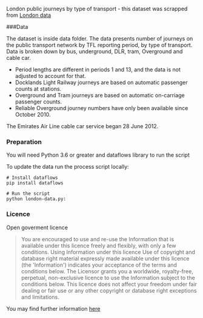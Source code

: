 London public journeys by type of transport - this dataset was scrapped from 
[London data](https://data.london.gov.uk)

###Data

The dataset is inside data folder. The data presents number of journeys on the public transport network by TFL reporting period, by type of transport. Data is broken down by bus, underground, DLR, tram, Overground and cable car.

* Period lengths are different in periods 1 and 13, and the data is not adjusted to account for that.
* Docklands Light Railway journeys are based on automatic passenger counts at stations.
* Overground and Tram journeys are based on automatic on-carriage passenger counts. 
* Reliable Overground journey numbers have only been available since October 2010.

The Emirates Air Line cable car service began 28 June 2012.

### Preparation

You will need Python 3.6 or greater and dataflows library to run the script

To update the data run the process script locally:

```
# Install dataflows
pip install dataflows

# Run the script
python london-data.py:
```

### Licence

Open goverment licence

> You are encouraged to use and re-use the Information that is available under this licence freely and flexibly, with only a few conditions. Using Information under this licence Use of copyright and database right material expressly made available under this licence (the 'Information') indicates your acceptance of the terms and conditions below. The Licensor grants you a worldwide, royalty-free, perpetual, non-exclusive licence to use the Information subject to the conditions below. This licence does not affect your freedom under fair dealing or fair use or any other copyright or database right exceptions and limitations.

You may find further information [here](http://www.nationalarchives.gov.uk/doc/open-government-licence/version/3/)